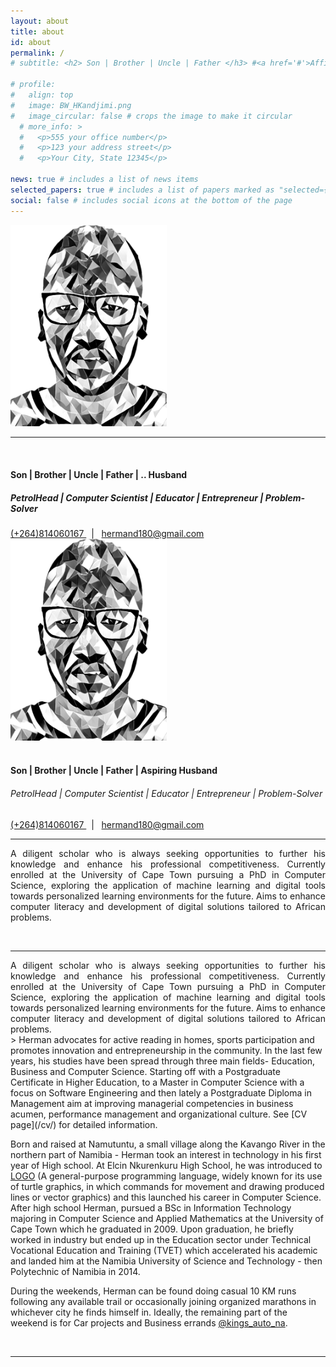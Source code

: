 ```yaml
---
layout: about
title: about
id: about
permalink: /
# subtitle: <h2> Son | Brother | Uncle | Father </h3> #<a href='#'>Affiliations</a>. Address. Contacts. Moto. Etc.

# profile:
#   align: top
#   image: BW_HKandjimi.png
#   image_circular: false # crops the image to make it circular
  # more_info: >
  #   <p>555 your office number</p>
  #   <p>123 your address street</p>
  #   <p>Your City, State 12345</p>

news: true # includes a list of news items
selected_papers: true # includes a list of papers marked as "selected={true}"
social: false # includes social icons at the bottom of the page
---
```

<!-- <div class="header-bar"> -->
<div class="row d-lg-none d-xl-none">
  <div class="col-xs-12 col-sm-12 col-md-12 col-lg-4" style="display:block;margin:auto;">
    <img src="../assets/img/BW_HKandjimi.png" class="rounded mx-auto d-block" width="250rm;">
  </div>
  <div class="col-xs-12 col-sm-12 col-md-12 text-center">
    <hr class="d-lg-none d-xl-none"/>
    <br/>
    <h4>Son | Brother | Uncle | Father | .. Husband </h4>
    <h5> PetrolHead | Computer Scientist | Educator | Entrepreneur | Problem-Solver </h5>
    <a href="https://wa.me/264814060167"><span class="text-success fw-bolder"><i class="fab fa-whatsapp"></i> (+264)814060167 </span></a> &nbsp;&nbsp;|&nbsp;&nbsp;
      <a href="mailto:hermand180@gmail.com"><span class="text-danger fw-bolder"><i class="fa-solid fa-envelope"></i> hermand180@gmail.com</span></a>
  </div>
</div>
 <!-- HEADER FOR LARGE SCREENS -->
<div class="d-none d-lg-block d-xl-block">
  <div class="row">
    <div class="col-xl-4 col-lg-4">
      <img src="../assets/img/BW_HKandjimi.png" class="rounded mx-auto d-block" width="250rm;">
    </div>
    <div class="col-xl-8 col-lg-8 text-center">
      <!-- <hr class="d-lg-none d-xl-none"/> -->
      <br/>
      <h4>Son | Brother | Uncle | Father | Aspiring Husband </h4>
      <h6> PetrolHead | Computer Scientist | Educator | Entrepreneur | Problem-Solver </h6>
      <a href="https://wa.me/264814060167"><span class="text-success fw-bolder"><i class="fab fa-whatsapp"></i> (+264)814060167 </span></a> &nbsp;&nbsp;|&nbsp;&nbsp;
      <a href="mailto:hermand180@gmail.com"><span class="text-danger fw-bolder"><i class="fa-solid fa-envelope"></i> hermand180@gmail.com</span></a>
      <!-- <button type="button" class="btn btn-md btn-outline-dark btn-rounded" data-mdb-ripple-init data-mdb-ripple-color="dark"></button> -->
      <!-- <button type="button" class="btn btn-md btn-outline-dark btn-rounded" data-mdb-ripple-init  data-mdb-ripple-color="dark"></button> -->
      <hr/>
      <p style="text-align: justify;">A diligent scholar who is always seeking opportunities to further his knowledge and enhance his professional competitiveness. Currently enrolled at the University of Cape Town pursuing a PhD in Computer Science, exploring the application of machine learning and digital tools towards personalized learning environments for the future. Aims to enhance computer literacy and development of digital solutions tailored to African problems.</p>
    </div>
  </div>
</div>
<!-- </div> -->
<br/>
<hr>
<div class="d-lg-none d-xl-none" style="text-align: justify;">
A diligent scholar who is always seeking opportunities to further his knowledge and enhance his professional competitiveness. Currently enrolled at the University of Cape Town pursuing a PhD in Computer Science, exploring the application of machine learning and digital tools towards personalized learning environments for the future. Aims to enhance computer literacy and development of digital solutions tailored to African problems. 
<br/>
</div>
>
Herman advocates for active reading in homes, sports participation and promotes innovation and entrepreneurship in the community. In the last few years, his studies have been spread through three main fields- Education, Business and Computer Science. Starting off with a Postgraduate Certificate in Higher Education, to a Master in Computer Science with a focus on Software Engineering and then lately a Postgraduate Diploma in Management aim at improving managerial competencies in business acumen, performance management and organizational culture. See [CV page](/cv/) for detailed information.

Born and raised at Namutuntu, a small village along the Kavango River in the northern part of Namibia - Herman took an interest in technology in his first year of High school. At Elcin Nkurenkuru High School, he was introduced to <a href="https://en.wikipedia.org/wiki/Logo_(programming_language)">LOGO</a> (A general-purpose programming language, widely known for its use of turtle graphics, in which commands for movement and drawing produced lines or vector graphics) and this launched his career in Computer Science. After high school Herman, pursued a BSc in Information Technology majoring in Computer Science and Applied Mathematics at the University of Cape Town which he graduated in 2009. Upon graduation, he briefly worked in industry but ended up in the Education sector under Technical Vocational Education and Training (TVET) which accelerated his academic and landed him at the Namibia University of Science and Technology - then Polytechnic of Namibia in 2014.

During the weekends, Herman can be found doing casual 10 KM runs following any available trail or occasionally joining organized marathons in whichever city he finds himself in. Ideally, the remaining part of the weekend is for Car projects and Business errands  [ <i class="fa-brands fa-instagram"></i> @kings_auto_na](https://instagram.com/kings_auto_na).

<!-- Put your address / P.O. box / other info right below your picture. You can also disable any of these elements by editing `profile` property of the YAML header of your `_pages/about.md`. Edit `_bibliography/papers.bib` and Jekyll will render your [publications page](/al-folio/publications/) automatically.

Link to your social media connections, too. This theme is set up to use [Font Awesome icons](https://fontawesome.com/) and [Academicons](https://jpswalsh.github.io/academicons/), like the ones below. Add your Facebook, Twitter, LinkedIn, Google Scholar, or just disable all of them. -->

<br/>
<hr/>

